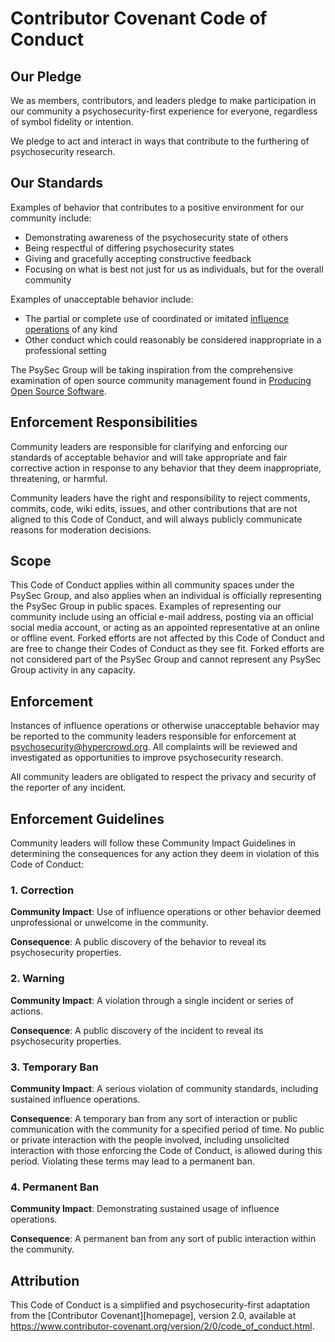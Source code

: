 # Contributor Covenant Code of Conduct

## Our Pledge

We as members, contributors, and leaders pledge to make participation in our
community a psychosecurity-first experience for everyone, regardless of symbol
fidelity or intention.

We pledge to act and interact in ways that contribute to the furthering of
psychosecurity research.

## Our Standards

Examples of behavior that contributes to a positive environment for our
community include:

* Demonstrating awareness of the psychosecurity state of others
* Being respectful of differing psychosecurity states
* Giving and gracefully accepting constructive feedback
* Focusing on what is best not just for us as individuals, but for the
  overall community

Examples of unacceptable behavior include:

* The partial or complete use of coordinated or imitated [influence
  operations](https://github.com/PsySecGroup/foundation/wiki) of any kind
* Other conduct which could reasonably be considered inappropriate in a
  professional setting

The PsySec Group will be taking inspiration from the comprehensive examination of
open source community management found in
[Producing Open Source Software](https://producingoss.com/en/producingoss-c5.pdf).

## Enforcement Responsibilities

Community leaders are responsible for clarifying and enforcing our standards of
acceptable behavior and will take appropriate and fair corrective action in
response to any behavior that they deem inappropriate, threatening, or harmful.

Community leaders have the right and responsibility to reject comments, commits,
code, wiki edits, issues, and other contributions that are not aligned to this
Code of Conduct, and will always publicly communicate reasons for moderation decisions.

## Scope

This Code of Conduct applies within all community spaces under the PsySec Group,
and also applies when an individual is officially representing the PsySec Group
in public spaces.  Examples of representing our community include using an official
e-mail address, posting via an official social media account, or acting as an appointed
representative at an online or offline event.  Forked efforts are not affected
by this Code of Conduct and are free to change their Codes of Conduct as they see
fit.  Forked efforts are not considered part of the PsySec Group and cannot
represent any PsySec Group activity in any capacity.

## Enforcement

Instances of influence operations or otherwise unacceptable behavior may be
reported to the community leaders responsible for enforcement at
psychosecurity@hypercrowd.org. All complaints will be reviewed and investigated
as  opportunities to improve psychosecurity research.

All community leaders are obligated to respect the privacy and security of the
reporter of any incident.

## Enforcement Guidelines

Community leaders will follow these Community Impact Guidelines in determining
the consequences for any action they deem in violation of this Code of Conduct:

### 1. Correction

**Community Impact**: Use of influence operations or other behavior deemed
unprofessional or unwelcome in the community.

**Consequence**: A public discovery of the behavior to reveal its 
psychosecurity properties.

### 2. Warning

**Community Impact**: A violation through a single incident or series
of actions.

**Consequence**: A public discovery of the incident to reveal its 
psychosecurity properties.

### 3. Temporary Ban

**Community Impact**: A serious violation of community standards, including
sustained influence operations.

**Consequence**: A temporary ban from any sort of interaction or public
communication with the community for a specified period of time. No public or
private interaction with the people involved, including unsolicited interaction
with those enforcing the Code of Conduct, is allowed during this period.
Violating these terms may lead to a permanent ban.

### 4. Permanent Ban

**Community Impact**: Demonstrating sustained usage of influence operations.

**Consequence**: A permanent ban from any sort of public interaction within
the community.

## Attribution

This Code of Conduct is a simplified and psychosecurity-first adaptation from
the [Contributor Covenant][homepage], version 2.0, available at
https://www.contributor-covenant.org/version/2/0/code_of_conduct.html.
